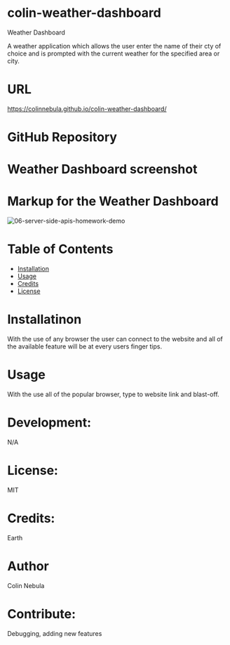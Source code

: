 # colin-weather-dashboard

Weather Dashboard


A weather application which allows the user enter the name of their cty of choice and is prompted with the current weather for the specified area or city.

# URL
https://colinnebula.github.io/colin-weather-dashboard/

# GitHub Repository


# Weather Dashboard screenshot

# Markup for the Weather Dashboard
![06-server-side-apis-homework-demo](https://user-images.githubusercontent.com/57843842/127801401-cd5a373b-fe67-4706-9e0f-c1edd16f88c7.png)



# Table of Contents

* [Installation](#installation)
* [Usage](#usage)
* [Credits](#credits)
* [License](#license)


# Installatinon
With the use of any browser the user can connect to the website and all of the available feature will be at every users finger tips.

# Usage 
With the use all of the popular browser, type to website link and blast-off.

# Development: 
N/A

# License: 
MIT

# Credits: 
Earth

# Author
Colin Nebula

# Contribute:
Debugging, adding new features


